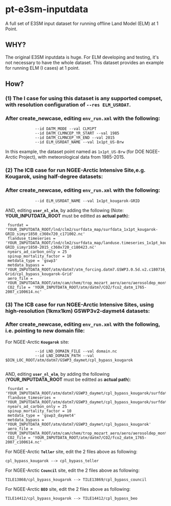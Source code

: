 # pt-e3sm-inputdata
A full set of E3SM input dataset for running offline Land Model (ELM) at 1 Point.

## WHY?
The original E3SM inputdata is huge. For ELM developing and testing, it's not necessary to have the whole dataset. This dataset provides an example for running ELM (I cases) at 1 point.

## How?
### (1) The I case for using this dataset is any supported compset, with resolution configuration of `--res ELM_USRDAT`.

### After create_newcase, editing ```env_run.xml``` with the following:
```
             --id DATM_MODE --val CLM1PT
             --id DATM_CLMNCEP_YR_START --val 1985
             --id DATM_CLMNCEP_YR_END --val 2015
             --id ELM_USRDAT_NAME --val 1x1pt_US-Brw
```

In this example, the dataset point named as ```1x1pt_US-Brw``` (for DOE NGEE-Arctic Project), with meteorological data from 1985-2015. 


### (2) The ICB case for run NGEE-Arctic Intensive Site,e.g. Kougarok, using half-degree datasets:

### After create_newcase, editing ```env_run.xml``` with the following:

```
             --id ELM_USRDAT_NAME --val 1x1pt_kougarok-GRID
```

AND, editing **```user_nl_elm```**, by adding the following (Note: **YOUR_INPUTDATA_ROOT** must be editted as **actual path**):

```
 fsurdat = 'YOUR_INPUTDATA_ROOT/lnd/clm2/surfdata_map/surfdata_1x1pt_kougarok-GRID_simyr1850_c360x720_c171002.nc'
 flanduse_timeseries = 'YOUR_INPUTDATA_ROOT/lnd/clm2/surfdata_map/landuse.timeseries_1x1pt_kougarok-GRID_simyr1850-2015_c360x720_c180423.nc'
 nyears_ad_carbon_only = 25
 spinup_mortality_factor = 10
 metdata_type = 'gswp3'
 metdata_bypass = 'YOUR_INPUTDATA_ROOT/atm/datm7/atm_forcing.datm7.GSWP3.0.5d.v2.c180716_NGEE-Grid/cpl_bypass_kougarok-Grid'
 aero_file = 'YOUR_INPUTDATA_ROOT/atm/cam/chem/trop_mozart_aero/aero/aerosoldep_monthly_1850_mean_1.9x2.5_c090421.nc'
 CO2_file = 'YOUR_INPUTDATA_ROOT/atm/datm7/CO2/fco2_datm_1765-2007_c100614.nc'

```



### (3) The ICB case for run NGEE-Arctic Intensive Sites, using high-resolution (1kmx1km) GSWP3v2-daymet4 datasets:

### After create_newcase, editing ```env_run.xml``` with the following, i.e. pointing to new domain file:

For NGEE-Arctic **```Kougarok```** site: 

```
             --id LND_DOMAIN_FILE --val domain.nc
             --id LND_DOMAIN_PATH --val $DIN_LOC_ROOT/atm/datm7/GSWP3_daymet/cpl_bypass_kougarok
             
```

AND, editing **```user_nl_elm```**, by adding the following (**YOUR_INPUTDATA_ROOT** must be editted as **actual path**):

```
 fsurdat = 'YOUR_INPUTDATA_ROOT/atm/datm7/GSWP3_daymet/cpl_bypass_kougarok/surfdata.nc'
 flanduse_timeseries = 'YOUR_INPUTDATA_ROOT/atm/datm7/GSWP3_daymet/cpl_bypass_kougarok/surfdata.pftdyn.nc'
 nyears_ad_carbon_only = 25
 spinup_mortality_factor = 10
 metdata_type = 'gswp3_daymet4'
 metdata_bypass = 'YOUR_INPUTDATA_ROOT/atm/datm7/GSWP3_daymet/cpl_bypass_kougarok'
 aero_file = 'YOUR_INPUTDATA_ROOT/atm/cam/chem/trop_mozart_aero/aero/aerosoldep_monthly_1850_mean_1.9x2.5_c090421.nc'
 CO2_file = 'YOUR_INPUTDATA_ROOT/atm/datm7/CO2/fco2_datm_1765-2007_c100614.nc'

```

For NGEE-Arctic **```Teller```** site, edit the 2 files above as following: 
```
cpl_bypass_kougarok --> cpl_bypass_teller
```

For NGEE-Arctic **```Council```** site, edit the 2 files above as following: 
```
TILE13868/cpl_bypass_kougarok --> TILE13869/cpl_bypass_council
```

For NGEE-Arctic **```BEO```** site, edit the 2 files above as following: 
```
TILE14412/cpl_bypass_kougarok --> TILE14412/cpl_bypass_beo
```



